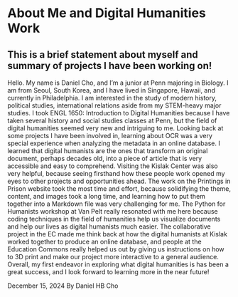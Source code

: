 # About Me and Digital Humanities Work

## This is a brief statement about myself and summary of projects I have been working on!

Hello. My name is Daniel Cho, and I’m a junior at Penn majoring in Biology. I am from Seoul, South Korea, and I have lived in Singapore, Hawaii, and currently in Philadelphia. I am interested in the study of modern history, political studies, international relations aside from my STEM-heavy major studies. I took ENGL 1650: Introduction to Digital Humanities because I have taken several history and social studies classes at Penn, but the field of digital humanities seemed very new and intriguing to me. Looking back at some projects I have been involved in, learning about OCR was a very special experience when analyzing the metadata in an online database. I learned that digital humanists are the ones that transform an original document, perhaps decades old, into a piece of article that is very accessible and easy to comprehend. Visiting the Kislak Center was also very helpful, because seeing firsthand how these people work opened my eyes to other projects and opportunities ahead. The work on the Printings in Prison website took the most time and effort, because solidifying the theme, content, and images took a long time, and learning how to put them together into a Markdown file was very challenging for me. The Python for Humanists workshop at Van Pelt really resonated with me here because coding techniques in the field of humanities help us visualize documents and help our lives as digital humanists much easier. The collaborative project in the EC made me think back at how the digital humanists at Kislak worked together to produce an online database, and people at the Education Commons really helped us out by giving us instructions on how to 3D print and make our project more interactive to a general audience. Overall, my first endeavor in exploring what digital humanities is has been a great success, and I look forward to learning more in the near future!

December 15, 2024
By Daniel HB Cho
